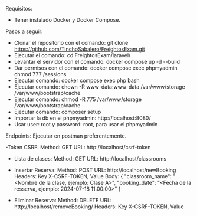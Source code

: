 Requisitos:
- Tener instalado Docker y Docker Compose.

Pasos a seguir:
- Clonar el repositorio con el comando: git clone https://github.com/TinchoSabalero/FreightosExam.git
- Ejecutar el comando: cd FreightosExam/laravel/
- Levantar el servidor con el comando: docker compose up -d --build
- Dar permisos con el comando: docker compose exec phpmyadmin chmod 777 /sessions
- Ejecutar comando: docker compose exec php bash
- Ejecutar comando: chown -R www-data:www-data /var/www/storage /var/www/bootstrap/cache
- Ejecutar comando: chmod -R 775 /var/www/storage /var/www/bootstrap/cache
- Ejecutar comando: composer setup
- Importar la db en el phpmyadmin: http://localhost:8080/
- Usar user: root y password: root, para usar el phpmyadmin

Endpoints:
    Ejecutar en postman preferentemente.

-Token CSRF:
Method: GET
URL: http://localhost/csrf-token

- Lista de clases: 
Method: GET
URL: http://localhost/classrooms

- Insertar Reserva: 
Method: POST
URL: http://localhost/newBooking
Headers: Key X-CSRF-TOKEN, Value <consultar previamente>
Body:
{
    "classroom_name": "<Nombre de la clase, ejemplo: Clase A>",
    "booking_date": "<Fecha de la resserva, ejemplo: 2024-07-18 11:00:00>"
}

- Eliminar Reserva: 
Method: DELETE
URL: http://localhost/removeBooking/<ID RESERVA>
Headers: Key X-CSRF-TOKEN, Value <consultar previamente>
